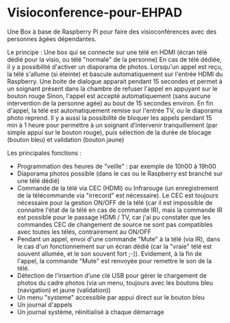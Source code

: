 # Visioconference-pour-EHPAD
Une Box à base de Raspberry Pi pour faire des visioconférences avec des personnes âgées dépendantes.

Le principe :
Une box qui se connecte sur une télé en HDMI (écran télé dédié pour la visio, ou télé "normale" de la personne)
En cas de télé dédiée, il y a possibilité d'activer un diaporama de photos.
Lorsqu'un appel est reçu, la télé s'allume (si éteinte) et bascule automatiquement sur l'entrée HDMI du Raspberry.
Une boite de dialogue apparait pendant 15 secondes et permet à un soignant présent dans la chambre de refuser l'appel en appuyant sur le bouton rouge
Sinon, l'appel est accepté automatiquement (sans aucune intervention de la personne agée) au bout de 15 secondes environ.
En fin d'appel, la télé est automatiquement remise sur l'entrée TV, ou le diaporama photo reprend.
Il y a aussi la possibilité de bloquer les appels pendant 15 min à 1 heure pour permettre à un soignant d’intervenir tranquillement (par simple appui sur le bouton rouge), puis sélection de la durée de blocage (bouton bleu) et validation (bouton jaune)

Les principales fonctions :
- Programmation des heures de "veille" : par exemple de 10h00 à 19h00
- Diaporama photos possible (dans le cas ou le Raspberry est branché sur une télé dédié)
- Commande de la télé via CEC (HDMI) ou Infrarouge (un enregistrement de la télécommande via "irrecord" est nécessaire). Le CEC est toujours nécessaire pour la gestion ON/OFF de la télé (car il est impossible de connaitre l'état de la télé en cas de commande IR), mais la commande IR est possible pour le passage HDMI / TV, car j'ai pu constater que les commandes CEC de changement de source ne sont pas compatibles avec toutes les télés, contrairement au ON/OFF
- Pendant un appel, envoi d'une commande "Mute" à la télé (via IR), dans le cas d'un fonctionnement sur un écran dédié (car la "vraie" télé est souvent allumée, et le son souvent fort ;-)). Evidement, à la fin de l'appel, la commande "Mute" est renvoyée pour remettre le son de la télé.
- Détection de l'insertion d’une clé USB pour gérer le chargement de photos du cadre photos (via un menu, toujours avec les boutons bleu (navigation) et jaune (validation))
- Un menu "systeme" accessible par appui direct sur le bouton bleu
- Un journal d'appels
- Un journal système, réinitialisé à chaque démarrage
